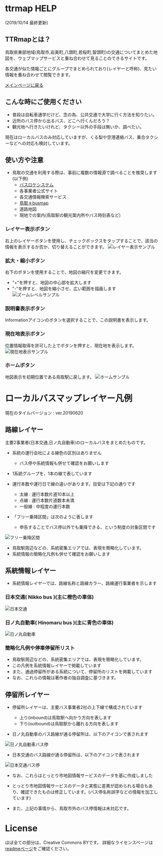 
# ttrmap HELP
(2019/10/14 最終更新)

## TTRmapとは？
鳥取県東部地域(鳥取市,岩美町,八頭町,若桜町,智頭町)の交通についてまとめた地図を、ウェブマップサービスと重ね合わせて見ることのできるサイトです。

各交通が似た情報ごとにグループでまとめられており(レイヤーと呼称)、見たい情報を重ね合わせて閲覧できます。

[メインページに戻る](https://busroutemap.github.io/ttrmap)

## こんな時にご使用ください
- 普段は自転車通学だけど、念の為、公共交通で大学に行く方法を知りたい。
- 近所のバス停から出るバス、どこへ行くんだろう？
- 観光地へ行きたいけれど、タクシー以外の手段は無いか、調べたい。

現在はローカルバスのみ対応していますが、くる梨や空港連絡バス、乗合タクシーなどへの対応も検討しています。

## 使い方や注意
- 鳥取の交通を利用する際は、事前に複数の情報源で調べることを推奨します(以下例)
    - [バスロケシステム](https://ikisaki.jp)
    - 各事業者公式サイト
    - 各交通情報検索サービス
    - [鳥取＊busmap](https://busroutemap.github.io/tottori)
    - 道路地図
    - 現地での案内(鳥取駅の観光案内所やバス時刻表など)

### レイヤー表示ボタン
右上のレイヤーボタンを使用し、チェックボックスをタップすることで、該当の情報を表示するか否か、切り替えることができます。
![レイヤー表示サンプル](pic/ss04.png)

### 拡大・縮小ボタン
右下のボタンを使用することで、地図の縮尺を変更できます。
- "+"を押すと、地図の中心部を拡大します
- "-"を押すと、地図を縮小させ、広い範囲を描画します
![ズームレベルサンプル](pic/ss03.png)

### 説明書表示ボタン
Informationアイコンのボタンを選択することで、この説明書を表示します。

### 現在地表示ボタン
位置情報取得を許可した上でボタンを押すと、現在地を表示します。
![現在地表示サンプル](pic/ss06.png)

### ホームボタン
地図表示を初期位置である鳥取駅に戻します。
![ホームサンプル](pic/ss05.png)

# ローカルバスマップレイヤー凡例
現在のタイルバージョン : ver.20190620
## 路線レイヤー
主要2事業者(日本交通,日ノ丸自動車)のローカルバスをまとめたものです。

- 系統の運行会社による線色の区別はありません
    - バス停や系統情報も併せて確認をお願いします

- 1系統グループを、1本の線で表しています

- 運行本数や運行日で線の違いがあります。目安は下記の通りです
    - 太線 : 運行本数片道10本以上
    - 点線 : 運行本数片道数本未満
    - 一般線 : 中程度の運行本数

- 「フリー乗降区間」は次のように表します
    - 申告することでバス停以外でも乗降できる、という制度の対象区間です

![フリー乗降区間](pic/f.png)

- 鳥取駅周辺などの、系統密集エリアでは、表現を簡略化しています。
- 系統情報の簡略化凡例も併せて確認をお願いします

## 系統情報レイヤー
- 系統情報レイヤーでは、路線名称と路線カラー、路線運行事業者を示します
### 日本交通( Nikko bus )(主に橙色の車体)

![日本交通](../icons/nh.png)

### 日ノ丸自動車( Hinomaru bus )(主に青色の車体)

![日ノ丸自動車](../icons/hn.png)

### 簡略化凡例や停車停留所リスト
- 鳥取駅周辺などの、系統密集エリアでは、表現を簡略化しています。
- この凡例を系統情報レイヤーで掲載しています
- また、通過停留所がある系統について、停留所のリストを掲載しています
- なお、これらの情報は著作者の独自調査に基づきます。

## 停留所レイヤー
- 停留所レイヤーは、主要バス事業者2社の上下線で構成されています
    - 上り(inbound)は鳥取駅へ向かう方向を表します
    - 下り(outbound)は鳥取駅から離れる方向を表します

- 日ノ丸自動車のバス路線が通る停留所は、以下のアイコンで表されます

![日ノ丸自動車バス停](../icons/hn.png)

- 日本交通のバス路線が通る停留所は、以下のアイコンで表されます

![日本交通バス停](../icons/nh.png)

- なお、これらはとっとり市地図情報サービスのデータを基に作成しました

- とっとり市地図情報サービスのデータと実態に差異が認められる場合もあり、確認できたものは修正しています。(バス停名称誤字などの情報を加工しています)

- また、上記の事情から、鳥取市外のバス停情報は未対応です。

# License
ほぼ全ての部分は、Creative Commons BYです。
詳細なライセンスページは[readmeページ](https://github.com/busroutemap/ttrmap)をご確認ください。

